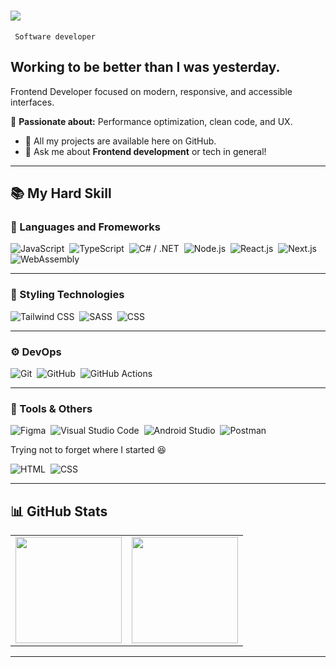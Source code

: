 <h1>
    <img src="https://readme-typing-svg.herokuapp.com/?font=Righteous&size=35&center=true&vCenter=true&width=500&height=50&duration=4000&lines=Hi+There!+👋;+I'm+João+Tambue!;" />
</h1>

 <p><code> Software developer </code></p>

<h2>Working to be better than I was yesterday.</h2>

<p>Frontend Developer focused on modern, responsive, and accessible interfaces.</p>

<p>🚀 <strong>Passionate about:</strong> Performance optimization, clean code, and UX.</p>  

<ul>
  <li>📁 All my projects are available here on GitHub.</li>
  <li>💬 Ask me about <strong>Frontend development</strong> or tech in general!</li> 
</ul>

---

## 📚 My Hard Skill

### 🚀 Languages ​​and Fromeworks
![JavaScript](https://img.shields.io/badge/-JavaScript-05122A?style=flat&logo=javascript)&nbsp;
![TypeScript](https://img.shields.io/badge/-TypeScript-05122A?style=flat&logo=typescript)&nbsp;
![C# / .NET](https://img.shields.io/badge/-CSharp-05122A?style=flat&logo=dotnet)&nbsp;
![Node.js](https://img.shields.io/badge/-Node.js-05122A?style=flat&logo=node.js)&nbsp;
![React.js](https://img.shields.io/badge/-React-05122A?style=flat&logo=react)&nbsp;
![Next.js](https://img.shields.io/badge/-Next.js-05122A?style=flat&logo=next.js)&nbsp;
![WebAssembly](https://img.shields.io/badge/-WebAssembly-05122A?style=flat&logo=webassembly)

---

### 🎨 Styling Technologies
![Tailwind CSS](https://img.shields.io/badge/-Tailwind%20CSS-05122A?style=flat&logo=tailwind-css)&nbsp;
![SASS](https://img.shields.io/badge/-SASS-05122A?style=flat&logo=sass)&nbsp;
![CSS](https://img.shields.io/badge/-CSS-05122A?style=flat&logo=CSS3&logoColor=1572B6)&nbsp;

---

### ⚙️ DevOps
![Git](https://img.shields.io/badge/-Git-05122A?style=flat&logo=git)&nbsp;
![GitHub](https://img.shields.io/badge/-GitHub-05122A?style=flat&logo=github)&nbsp;
![GitHub Actions](https://img.shields.io/badge/-GitHub%20Actions-05122A?style=flat&logo=github-actions)&nbsp;

---

### 🧰 Tools & Others
![Figma](https://img.shields.io/badge/-Figma-05122A?style=flat&logo=figma)&nbsp;
![Visual Studio Code](https://img.shields.io/badge/-VS%20Code-05122A?style=flat&logo=visual-studio-code)&nbsp;
![Android Studio](https://img.shields.io/badge/-Android%20Studio-05122A?style=flat&logo=android-studio)&nbsp;
![Postman](https://img.shields.io/badge/-Postman-05122A?style=flat&logo=postman)&nbsp;


Trying not to forget where I started 😆

![HTML](https://img.shields.io/badge/-HTML-05122A?style=flat&logo=HTML5)&nbsp;
![CSS](https://img.shields.io/badge/-CSS-05122A?style=flat&logo=CSS3&logoColor=1572B6)&nbsp;

---

## 📊 GitHub Stats

<div align="center">

<table>
  <tr>
    <td>
      <img height="170" src="https://github-readme-stats.vercel.app/api?username=joao-tambue&show_icons=true&theme=tokyonight&hide_border=true&count_private=true" />
    </td>
    <td>
      <img height="170" src="https://github-readme-stats.vercel.app/api/top-langs/?username=joao-tambue&layout=compact&theme=tokyonight&hide_border=true" />
    </td>
  </tr>
</table>

</div>


---


